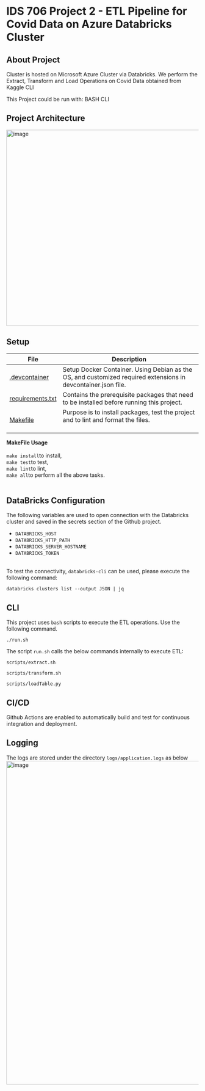# IDS 706 Project 2 - ETL Pipeline for Covid Data on Azure Databricks Cluster
 
## About Project
Cluster is hosted on Microsoft Azure Cluster via Databricks. We perform the Extract, Transform and Load Operations on Covid Data obtained from Kaggle CLI

This Project could be run with:
BASH CLI

## Project Architecture
<img width="514" alt="image" src="https://user-images.githubusercontent.com/105465968/194791347-d03a44cc-0d13-4020-b9d1-2749b4fcbdcd.png">


## Setup
| File  | Description  |   
|---|---|
| [.devcontainer]()  |    Setup Docker Container. Using Debian as the OS, and customized required extensions in devcontainer.json file. <br /> |  
|[requirements.txt]()   |   Contains the prerequisite packages that need to be installed before running this project.<br /> |   
| [Makefile]()  |   Purpose is to install packages, test the project and to lint and format the files.<br /><br /> |   


<b>MakeFile Usage</b><br /><br />
```make install```to install, <br />
```make test```to test,<br />
```make lint```to lint,<br />
```make all```to perform all the above tasks.
<br /><br />

## DataBricks Configuration
The following variables are used to open connection with the Databricks cluster and saved in the secrets section of the Github project.
- ```DATABRICKS_HOST```
- ```DATABRICKS_HTTP_PATH```
- ```DATABRICKS_SERVER_HOSTNAME```
- ```DATABRICKS_TOKEN```

<br/>To test the connectivity,  ```databricks-cli``` can be used, please execute the following command:
```
databricks clusters list --output JSON | jq
```

## CLI 
This project uses ```bash```  scripts to execute the ETL operations. Use the following command.

```
./run.sh
```

The script ```run.sh``` calls the below commands internally to execute ETL:
```
scripts/extract.sh
```
```
scripts/transform.sh
```
```
scripts/loadTable.py
```

## CI/CD
Github Actions are enabled to automatically build and test for continuous integration and deployment.

## Logging
The logs are stored under the directory ```logs/application.logs``` as below 
<img width="848" alt="image" src="https://user-images.githubusercontent.com/105465968/194789190-597d2ed6-5bf8-4122-8127-f446d8c09b49.png">

